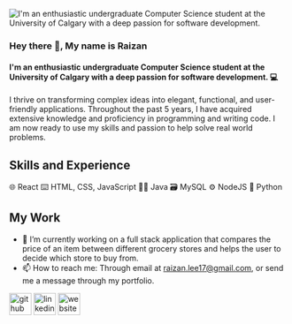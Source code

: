 


![I'm an enthusiastic undergraduate Computer Science student at the University of Calgary with a deep passion for software development. ](https://media.licdn.com/dms/image/D5616AQEK5YsKLD-lmg/profile-displaybackgroundimage-shrink_350_1400/0/1693451857754?e=1706140800&v=beta&t=c4WsMWs4JLWCJs0QfJXT5WeTCsDiKcOloaO-hqz4jY0)
### Hey there 👋, My name is Raizan
#### I'm an enthusiastic undergraduate Computer Science student at the University of Calgary with a deep passion for software development. 💻

 I thrive on transforming complex ideas into elegant, functional, and user-friendly applications. Throughout the past 5 years, I have acquired extensive knowledge and proficiency in programming and writing code. I am now ready to use my skills and passion to help solve real world problems.  

## Skills and Experience
🌐 React
⌨️ HTML, CSS, JavaScript
👨‍💻 Java
🗃️ MySQL
⚙️ NodeJS
🐍 Python

## My Work
- 🔭 I’m currently working on a full stack application that compares the price of an item between different grocery stores and helps the user to decide which store to buy from. 
- 📫 How to reach me: Through email at raizan.lee17@gmail.com, or send me a message through my portfolio. 


[<img src='https://cdn.jsdelivr.net/npm/simple-icons@3.0.1/icons/github.svg' alt='github' height='40'>](https://github.com/Raizan17)  [<img src='https://cdn.jsdelivr.net/npm/simple-icons@3.0.1/icons/linkedin.svg' alt='linkedin' height='40'>](https://www.linkedin.com/in/raizan-ahmed/)  [<img src='https://cdn.jsdelivr.net/npm/simple-icons@3.0.1/icons/icloud.svg' alt='website' height='40'>](https://raizan.netlify.app/)  



